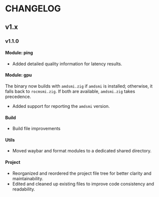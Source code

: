 # CHANGELOG

## v1.x

### v1.1.0

#### Module: ping

- Added detailed quality information for latency results.

#### Module: gpu

The binary now builds with `amdsmi.zig` if `amdsmi` is installed; otherwise, it falls back to `rocmsmi.zig`.
If both are available, `amdsmi.zig` takes precedence.

- Added support for reporting the `amdsmi` version.

#### Build

- Build file improvements

#### Utils

- Moved waybar and format modules to a dedicated shared directory.

#### Project

- Reorganized and reordered the project file tree for better clarity and maintainability.
- Edited and cleaned up existing files to improve code consistency and readability.
